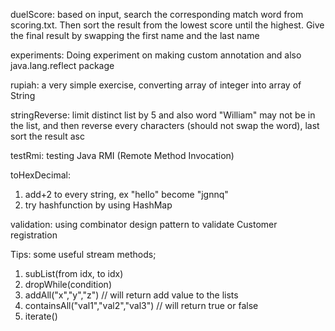 duelScore: based on input, search the corresponding match word from scoring.txt. Then sort the result from the lowest score until the highest. Give the final result by swapping the first name and the last name

experiments: Doing experiment on making custom annotation and also java.lang.reflect package

rupiah: a very simple exercise, converting array of integer into array of String

stringReverse: limit distinct list by 5 and also word "William" may not be in the list, and then reverse every characters (should not swap the word), last sort the result asc

testRmi: testing Java RMI (Remote Method Invocation)

toHexDecimal:

1. add+2 to every string, ex "hello" become "jgnnq"
2. try hashfunction by using HashMap

validation: using combinator design pattern to validate Customer registration

Tips: some useful stream methods;

1. subList(from idx, to idx)
2. dropWhile(condition)
3. addAll("x","y","z") // will return add value to the lists
4. containsAll("val1","val2","val3") // will return true or false
5. iterate()
